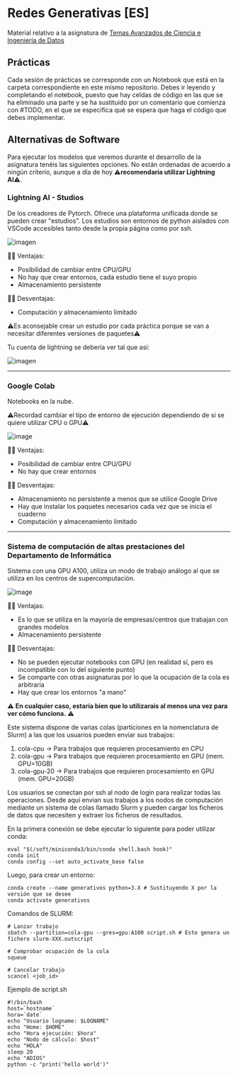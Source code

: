 # Redes Generativas [ES]

Material relativo a la asignatura de [Temas Avanzados de Ciencia e Ingeniería de Datos](https://www.uniovi.es/en/estudia/grados/ingenieria/datos/-/fof/asignatura/GCINGD01-4-008)

## Prácticas
Cada sesión de prácticas se corresponde con un Notebook que está en la carpeta correspondiente en este mismo repositorio. Debes ir leyendo y completando el notebook, puesto que hay celdas de código en las que se ha eliminado una parte y se ha sustituido por un comentario que comienza con #TODO, en el que se especifica qué se espera que haga el código que debes implementar.

## Alternativas de Software
Para ejecutar los modelos que veremos durante el desarrollo de la asignatura tenéis las siguientes opciones. No están ordenadas de acuerdo a ningún criterio, aunque a día de hoy ⚠️**recomendaría utilizar Lightning AI**⚠️.

### Lightning AI - Studios
De los creadores de Pytorch. Ofrece una plataforma unificada donde se pueden crear "estudios". Los estudios son entornos de python aislados con VSCode accesibles tanto desde la propia página como por ssh.
  
  ![imagen](https://github.com/user-attachments/assets/07371699-16cd-4831-8ded-93c40548b983)


  👍🏻 Ventajas:
  
  - Posibilidad de cambiar entre CPU/GPU
  - No hay que crear entornos, cada estudio tiene el suyo propio
  - Almacenamiento persistente
  
  👎🏻 Desventajas:

  -  Computación y almacenamiento limitado

  ⚠️Es aconsejable crear un estudio por cada práctica porque se van a necesitar diferentes versiones de paquetes⚠️

  Tu cuenta de lightning se debería ver tal que así:
  
  ![imagen](https://github.com/user-attachments/assets/8e694ab5-be12-4ad8-bb34-d97c4b42c244)


---

### Google Colab
Notebooks en la nube.
  
  ⚠️Recordad cambiar el tipo de entorno de ejecución dependiendo de si se quiere utilizar CPU o GPU⚠️

  ![image](https://github.com/user-attachments/assets/6c24628b-3d31-46fd-b659-440feddbc893)

  👍🏻 Ventajas:
  
  - Posibilidad de cambiar entre CPU/GPU
  - No hay que crear entornos
  
  👎🏻 Desventajas:

  -  Almacenamiento no persistente a menos que se utilice Google Drive
  -  Hay que instalar los paquetes necesarios cada vez que se inicia el cuaderno
  -  Computación y almacenamiento limitado

---

### Sistema de computación de altas prestaciones del Departamento de Informática
Sistema con una GPU A100, utiliza un modo de trabajo análogo al que se utiliza en los centros de supercomputación.

  ![image](https://github.com/user-attachments/assets/660c498e-e252-4150-81d2-d05916d91d32)

  👍🏻 Ventajas:
  
  - Es lo que se utiliza en la mayoría de empresas/centros que trabajan con grandes modelos
  - Almacenamiento persistente
  
  👎🏻 Desventajas:

  -  No se pueden ejecutar notebooks con GPU (en realidad sí, pero es incompatible con lo del siguiente punto)
  -  Se comparte con otras asignaturas por lo que la ocupación de la cola es arbitraria
  -  Hay que crear los entornos "a mano"

⚠️ **En cualquier caso, estaría bien que lo utilizarais al menos una vez para ver cómo funciona.** ⚠️

Este sistema dispone de varias colas (particiones en la nomenclatura de Slurm) a las que los usuarios pueden enviar sus trabajos:
  1.	cola-cpu → Para trabajos que requieren procesamiento en CPU
  2.	cola-gpu → Para trabajos que requieren procesamiento en GPU (mem. GPU=10GB)
  3.	cola-gpu-20 → Para trabajos que requieren procesamiento en GPU (mem. GPU=20GB)
 
Los usuarios se conectan por ssh al nodo de login para realizar todas las operaciones. Desde aquí envian sus trabajos a los nodos de computación mediante un sistema de colas llamado Slurm y pueden cargar los ficheros de datos que necesiten y extraer los ficheros de resultados.


  En la primera conexión se debe ejecutar lo siguiente para poder utilizar conda:

  ```
  eval "$(/soft/miniconda3/bin/conda shell.bash hook)"
  conda init
  conda config --set auto_activate_base false
  ```

  Luego, para crear un entorno:

  ```
  conda create --name generativos python=3.X # Sustituyendo X por la versión que se desee
  conda activate generativos
  ```

  Comandos de SLURM:
  ```
  # Lanzar trabajo
  sbatch --partition=cola-gpu --gres=gpu:A100 script.sh # Esto genera un fichero slurm-XXX.outscript
  
  # Comprobar ocupación de la cola
  squeue
  
  # Cancelar trabajo
  scancel <job_id>
  ```

  Ejemplo de script.sh
  ```
  #!/bin/bash
  host=`hostname`
  hora=`date`
  echo "Usuario logname: $LOGNAME"
  echo "Home: $HOME"
  echo "Hora ejecución: $hora"
  echo "Nodo de cálculo: $host"
  echo "HOLA"
  sleep 20
  echo "ADIOS"
  python -c "print('hello world')"
  ```

